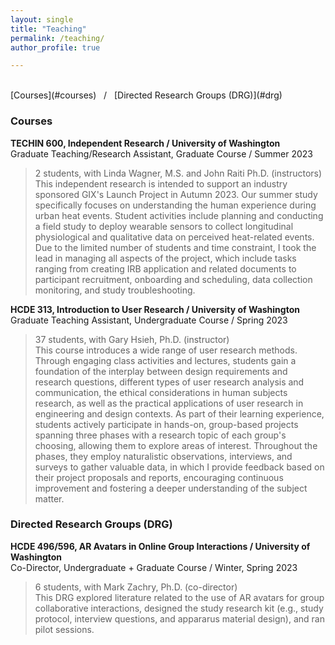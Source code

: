 ```yaml
---
layout: single
title: "Teaching"
permalink: /teaching/
author_profile: true

---
```


<br>
[Courses](#courses) &nbsp; / 
&nbsp; [Directed Research Groups (DRG)](#drg)
<br>

<h3 id="courses">
Courses
</h3>

**TECHIN 600, Independent Research / University of Washington** <br>
Graduate Teaching/Research Assistant, Graduate Course / Summer 2023

> 2 students, with Linda Wagner, M.S. and John Raiti Ph.D. (instructors) <br>
> This independent research is intended to support an industry sponsored GIX's Launch Project in Autumn 2023. Our summer study specifically focuses on understanding the human experience during urban heat events. Student activities include planning and conducting a field study to deploy wearable sensors to collect longitudinal physiological and qualitative data on perceived heat-related events. Due to the limited number of students and time constraint, I took the lead in managing all aspects of the project, which include tasks ranging from creating IRB application and related documents to participant recruitment, onboarding and scheduling, data collection monitoring, and study troubleshooting.

**HCDE 313, Introduction to User Research / University of Washington** <br>
Graduate Teaching Assistant, Undergraduate Course / Spring 2023

> 37 students, with Gary Hsieh, Ph.D. (instructor) <br>
> This course introduces a wide range of user research methods. Through engaging class activities and lectures, students gain a foundation of the interplay between design requirements and research questions, different types of user research analysis and communication, the ethical considerations in human subjects research, as well as the practical applications of user research in engineering and design contexts. As part of their learning experience, students actively participate in hands-on, group-based projects spanning three phases with a research topic of each group's choosing, allowing them to explore areas of interest. Throughout the phases, they employ naturalistic observations, interviews, and surveys to gather valuable data, in which I provide feedback based on their project proposals and reports, encouraging continuous improvement and fostering a deeper understanding of the subject matter.



<h3 id="drg">
Directed Research Groups (DRG)
</h3>

**HCDE 496/596, AR Avatars in Online Group Interactions / University of Washington** <br>
Co-Director, Undergraduate + Graduate Course / Winter, Spring 2023

> 6 students, with Mark Zachry, Ph.D. (co-director) <br>
> This DRG explored literature related to the use of AR avatars for group collaborative interactions, designed the study research kit (e.g., study protocol, interview questions, and appararus material design), and ran pilot sessions.
